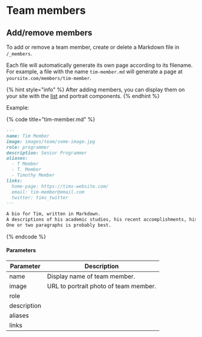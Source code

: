# Team members

## Add/remove members

To add or remove a team member, create or delete a Markdown file in `/_members`.&#x20;

Each file will automatically generate its own page according to its filename. For example, a file with the name `tim-member.md` will generate a page at `yoursite.com/members/tim-member`.

{% hint style="info" %}
After adding members, you can display them on your site with the [list](../components/list.md) and portrait components.
{% endhint %}

Example:

{% code title="tim-member.md" %}
```markdown
---
name: Tim Member
image: images/team/some-image.jpg
role: programmer
description: Senior Programmer
aliases:
  - T Member
  - T. Member
  - Timothy Member
links:
  home-page: https://tims-website.com/
  email: tim-member@email.com
  twitter: tims_twitter
---

A bio for Tim, written in Markdown.
A descriptions of his academic studies, his recent accomplishments, his goals for the future, his likes/dislikes, etc.
One or two paragraphs is probably best.
```
{% endcode %}

#### Parameters

| Parameter   | Description                           |
| ----------- | ------------------------------------- |
| name        | Display name of team member.          |
| image       | URL to portrait photo of team member. |
| role        |                                       |
| description |                                       |
| aliases     |                                       |
| links       |                                       |


